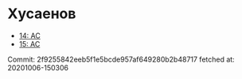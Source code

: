 # Хусаенов
- [14: AC](14.md)
- [15: AC](15.md)

Commit: 2f9255842eeb5f1e5bcde957af649280b2b48717
 fetched at: 20201006-150306
